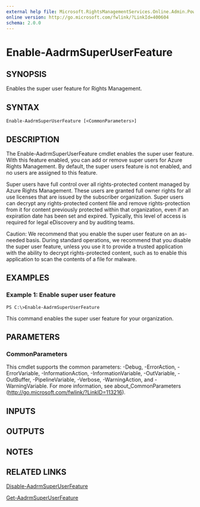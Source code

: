 ```yaml
---
external help file: Microsoft.RightsManagementServices.Online.Admin.PowerShell.dll-Help.xml
online version: http://go.microsoft.com/fwlink/?LinkId=400604
schema: 2.0.0
---
```


# Enable-AadrmSuperUserFeature

## SYNOPSIS
Enables the super user feature for Rights Management.

## SYNTAX

```
Enable-AadrmSuperUserFeature [<CommonParameters>]
```

## DESCRIPTION
The Enable-AadrmSuperUserFeature cmdlet enables the super user feature.
With this feature enabled, you can add or remove super users for Azure Rights Management.
By default, the super users feature is not enabled, and no users are assigned to this feature.

Super users have full control over all rights-protected content managed by Azure Rights Management.
These users are granted full owner rights for all use licenses that are issued by the subscriber organization.
Super users can decrypt any rights-protected content file and remove rights-protection from it for content previously protected within that organization, even if an expiration date has been set and expired.
Typically, this level of access is required for legal eDiscovery and by auditing teams.

Caution: We recommend that you enable the super user feature on an as-needed basis.
During standard operations, we recommend that you disable the super user feature, unless you use it to provide a trusted application with the ability to decrypt rights-protected content, such as to enable this application to scan the contents of a file for malware.

## EXAMPLES

### Example 1: Enable super user feature
```
PS C:\>Enable-AadrmSuperUserFeature
```

This command enables the super user feature for your organization.

## PARAMETERS

### CommonParameters
This cmdlet supports the common parameters: -Debug, -ErrorAction, -ErrorVariable, -InformationAction, -InformationVariable, -OutVariable, -OutBuffer, -PipelineVariable, -Verbose, -WarningAction, and -WarningVariable. For more information, see about_CommonParameters (http://go.microsoft.com/fwlink/?LinkID=113216).

## INPUTS

## OUTPUTS

## NOTES

## RELATED LINKS

[Disable-AadrmSuperUserFeature]()

[Get-AadrmSuperUserFeature]()

